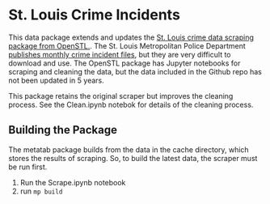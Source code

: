 # St. Louis Crime Incidents

This data package extends and updates the [St. Louis crime data scraping
package from OpenSTL.](https://github.com/OpenSTL/stl-crime-data). The St.
Louis Metropolitan Police Department [publishes monthly crime incident
files](http://www.slmpd.org/Crimereports.shtml), but they are very difficult to
download and use. The OpenSTL package has Jupyter notebooks for scraping and
cleaning the data, but the data included in the Github repo has not been
updated in 5 years.

This package retains the original scraper but improves the cleaning process.
See the Clean.ipynb notebok for details of the cleaning process.

## Building the Package

The metatab package builds from the data in the cache directory, which stores
the results of scraping. So, to build the latest data, the scraper must be run
first.

1. Run the Scrape.ipynb notebook
3. run ``mp build``